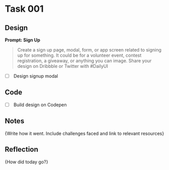 # Task 001


## Design
**Prompt: Sign Up**

>Create a sign up page, modal, form, or app screen related to signing up for something. It could be for a volunteer event, contest registration, a giveaway, or anything you can image.
>Share your design on Dribbble or Twitter with #DailyUI

- [ ]  Design signup modal

## Code

- [ ]  Build design on Codepen


## Notes

{Write how it went. Include challenges faced and link to relevant resources}

## Reflection

{How did today go?}
